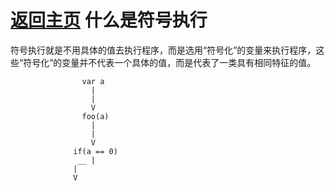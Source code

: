 [返回主页](../README.md)
什么是符号执行
=========================
符号执行就是不用具体的值去执行程序，而是选用“符号化”的变量来执行程序，这些“符号化”的变量并不代表一个具体的值，而是代表了一类具有相同特征的值。

                    var a 
                      |
                      |
                      V
                    foo(a)
                      |
                      |
                      V
                  if(a == 0)
                   __ |
                  | 
                  V